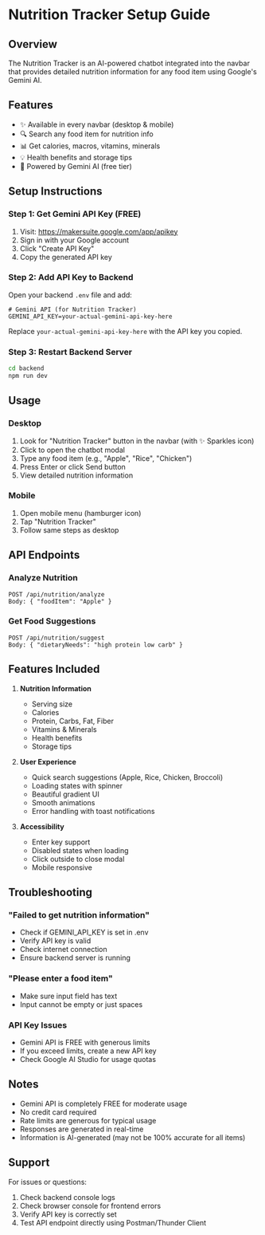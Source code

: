# Nutrition Tracker Setup Guide

## Overview
The Nutrition Tracker is an AI-powered chatbot integrated into the navbar that provides detailed nutrition information for any food item using Google's Gemini AI.

## Features
- ✨ Available in every navbar (desktop & mobile)
- 🔍 Search any food item for nutrition info
- 📊 Get calories, macros, vitamins, minerals
- 💡 Health benefits and storage tips
- 🚀 Powered by Gemini AI (free tier)

## Setup Instructions

### Step 1: Get Gemini API Key (FREE)

1. Visit: https://makersuite.google.com/app/apikey
2. Sign in with your Google account
3. Click "Create API Key"
4. Copy the generated API key

### Step 2: Add API Key to Backend

Open your backend `.env` file and add:

```env
# Gemini API (for Nutrition Tracker)
GEMINI_API_KEY=your-actual-gemini-api-key-here
```

Replace `your-actual-gemini-api-key-here` with the API key you copied.

### Step 3: Restart Backend Server

```bash
cd backend
npm run dev
```

## Usage

### Desktop
1. Look for "Nutrition Tracker" button in the navbar (with ✨ Sparkles icon)
2. Click to open the chatbot modal
3. Type any food item (e.g., "Apple", "Rice", "Chicken")
4. Press Enter or click Send button
5. View detailed nutrition information

### Mobile
1. Open mobile menu (hamburger icon)
2. Tap "Nutrition Tracker"
3. Follow same steps as desktop

## API Endpoints

### Analyze Nutrition
```
POST /api/nutrition/analyze
Body: { "foodItem": "Apple" }
```

### Get Food Suggestions
```
POST /api/nutrition/suggest
Body: { "dietaryNeeds": "high protein low carb" }
```

## Features Included

1. **Nutrition Information**
   - Serving size
   - Calories
   - Protein, Carbs, Fat, Fiber
   - Vitamins & Minerals
   - Health benefits
   - Storage tips

2. **User Experience**
   - Quick search suggestions (Apple, Rice, Chicken, Broccoli)
   - Loading states with spinner
   - Beautiful gradient UI
   - Smooth animations
   - Error handling with toast notifications

3. **Accessibility**
   - Enter key support
   - Disabled states when loading
   - Click outside to close modal
   - Mobile responsive

## Troubleshooting

### "Failed to get nutrition information"
- Check if GEMINI_API_KEY is set in .env
- Verify API key is valid
- Check internet connection
- Ensure backend server is running

### "Please enter a food item"
- Make sure input field has text
- Input cannot be empty or just spaces

### API Key Issues
- Gemini API is FREE with generous limits
- If you exceed limits, create a new API key
- Check Google AI Studio for usage quotas

## Notes

- Gemini API is completely FREE for moderate usage
- No credit card required
- Rate limits are generous for typical usage
- Responses are generated in real-time
- Information is AI-generated (may not be 100% accurate for all items)

## Support

For issues or questions:
1. Check backend console logs
2. Check browser console for frontend errors
3. Verify API key is correctly set
4. Test API endpoint directly using Postman/Thunder Client
